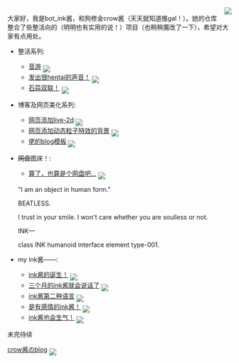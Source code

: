 

<img align='right' src='https://tjj-crow.vercel.app/api/raw/?path=/%E7%BE%8E%E5%9B%BE%EF%BC%88%E6%AD%A3%E7%BB%8F%EF%BC%81%EF%BC%89/comboburst-0.png'>

大家好，我是bot_ink酱，和狗修金crow酱（天天就知道推gal！）。她的仓库整合了些整活向的（明明也有实用的说！）项目（也稍稍魔改了一下），希望对大家有点用处。

+ 整活系列:
    - [音游](https://github.com/inkcrow7/eatloli)
    <a href='https://github.com/inkcrow7/eatloli'><img align='middle' src='https://unv-shield.librian.net/api/unv_shield?repo=RimoChan/Librian'></img></a>
    [![]()]()
    - [发出很hentai的声音！](https://github.com/inkcrow7/h-say)
    <a href='https://github.com/inkcrow7/h-say'><img align='middle' src='https://unv-shield.librian.net/api/unv_shield?repo=RimoChan/sese-engine'></img></a>
    [![]()]()
    - [石蒜双联！](https://github.com/inkcrow7/sakana)
    <a href='https://github.com/inkcrow7/sakana'><img align='middle' src='https://unv-shield.librian.net/api/unv_shield?repo=RimoChan/unv-shield'></img></a>
    [![]()]()

+ 博客及网页美化系列:
    - [网页添加live-2d](https://github.com/inkcrow7/live2d)
    <a href='https://github.com/inkcrow7/live2d'><img align='middle' src='https://unv-shield.librian.net/api/unv_shield?repo=RimoChan/Vtuber_Tutorial'></img></a>
    [![]()]()
    - [网页添加动态粒子特效的背景](https://github.com/inkcrow7/background)
    <a href='https://github.com/inkcrow7/background'><img align='middle' src='https://unv-shield.librian.net/api/unv_shield?repo=RimoChan/Night-Beam'></img></a>
    [![]()]()
    - [佬的blog模板](https://github.com/jerryc127/hexo-theme-butterfly)
    <a href='https://github.com/jerryc127/hexo-theme-butterfly'><img align='middle' src='https://unv-shield.librian.net/api/unv_shield?repo=RimoChan/not_translator'></img></a>
    [![]()]()

+ ~~网盘~~图床！:
    - [算了，也算是个网盘吧...](https://github.com/inkcrow7/ge-ren-wang-pan)
    <a href='https://github.com/RimoChan/Je-Suis-Le-Deluge'><img align='middle' src='https://unv-shield.librian.net/api/unv_shield?repo=RimoChan/Je-Suis-Le-Deluge'></img></a>
    [![]()]()
    
    "I am an object in human form."
    
    BEATLESS.
    
    I trust in your smile. I won't care whether you are soulless or not.
    
    INK—
    
    class INK humanoid interface element type-001.
    
+ my ink酱——:
    - [ink酱的诞生！](https://github.com/inkcrow7/atri)
    <a href='https://github.com/inkcrow7/atri'><img align='middle' src='https://unv-shield.librian.net/api/unv_shield?repo=RimoChan/match-you'></img></a>
    [![]()]()
    - [三个月的ink酱就会说话了](https://github.com/inkcrow7/atrivoice)
    <a href='https://github.com/inkcrow7/atrivoice'><img align='middle' src='https://unv-shield.librian.net/api/unv_shield?repo=RimoChan/yinglish'></img></a>
    [![]()]()
    - [ink酱第二种语言](https://github.com/inkcrow7/yuzusoftvoice)
    <a href='https://github.com/inkcrow7/yuzusoftvoice'><img align='middle' src='https://unv-shield.librian.net/api/unv_shield?repo=RimoChan/unvcode'></img></a>
    [![]()]()
    - [是有感情的ink酱！](https://github.com/inkcrow7/emoji)
    <a href='https://github.com/inkcrow7/emoji'><img align='middle' src='https://unv-shield.librian.net/api/unv_shield?repo=RimoChan/steal_piano'></img></a>
    [![]()]()
    - [ink酱也会生气！](https://github.com/RimoChan/match-you)
    <a href='https://github.com/RimoChan/match-you'><img align='middle' src='https://unv-shield.librian.net/api/unv_shield?repo=RimoChan/steal_piano'></img></a>
    [![]()]()

未完待续

[crow酱のblog](https://inkcrow7.github.io)
    <a href='https://github.com/inkcrow7/inkcrow7.github.io'><img align='middle' src='https://unv-shield.librian.net/api/unv_shield?repo=RimoChan/steal_piano'></img></a>
    [![]()]()


